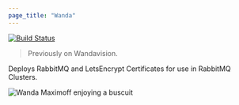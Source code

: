 ```yaml
---
page_title: "Wanda"
---
```


[![Build Status](https://git.bink.com/Cookbooks/wanda/badges/master/pipeline.svg)](https://git.bink.com/Cookbooks/wanda)

> Previously on Wandavision.

Deploys RabbitMQ and LetsEncrypt Certificates for use in RabbitMQ Clusters.

![Wanda Maximoff enjoying a buscuit](https://git.bink.com/Cookbooks/wanda/-/raw/master/wanda.gif)
